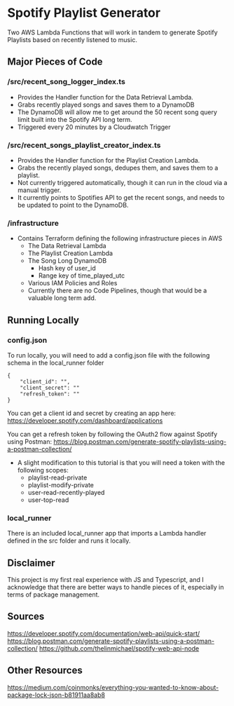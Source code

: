 ﻿# Spotify Playlist Generator
Two AWS Lambda Functions that will work in tandem to generate Spotify Playlists based on recently listened to music.

## Major Pieces of Code

### /src/recent_song_logger_index.ts 
* Provides the Handler function for the Data Retrieval Lambda.
* Grabs recently played songs and saves them to a DynamoDB
* The DynamoDB will allow me to get around the 50 recent song query limit built into the Spotify API long term.
* Triggered every 20 minutes by a Cloudwatch Trigger

### /src/recent_songs_playlist_creator_index.ts
* Provides the Handler function for the Playlist Creation Lambda.
* Grabs the recently played songs, dedupes them, and saves them to a playlist.
* Not currently triggered automatically, though it can run in the cloud via a manual trigger.
* It currently points to Spotifies API to get the recent songs, and needs to be updated to point to the DynamoDB.

### /infrastructure
* Contains Terraform defining the following infrastructure pieces in AWS
	* The Data Retrieval Lambda
	* The Playlist Creation Lambda
	* The Song Long DynamoDB
		* Hash key of user_id
		* Range key of time_played_utc
	* Various IAM Policies and Roles
	* Currently there are no Code Pipelines, though that would be a valuable long term add.

## Running Locally

### config.json

To run locally, you will need to add a config.json file with the following schema in the local_runner folder

    {   
		"client_id": "",
		"client_secret": ""   
		"refresh_token": ""
    }

You can get a client id and secret by creating an app here: https://developer.spotify.com/dashboard/applications

You can get a refresh token by following the OAuth2 flow against Spotify using Postman: https://blog.postman.com/generate-spotify-playlists-using-a-postman-collection/
* A slight modification to this tutorial is that you will need a token with the following scopes:
	* playlist-read-private 
	* playlist-modify-private 
	* user-read-recently-played 
	* user-top-read
	
### local_runner
There is an included local_runner app that imports a Lambda handler defined in the src folder and runs it locally.

## Disclaimer
This project is my first real experience with JS and Typescript, and I acknowledge that there are better ways to handle pieces of it, especially in terms of package management.

## Sources
https://developer.spotify.com/documentation/web-api/quick-start/
https://blog.postman.com/generate-spotify-playlists-using-a-postman-collection/
https://github.com/thelinmichael/spotify-web-api-node

## Other Resources
https://medium.com/coinmonks/everything-you-wanted-to-know-about-package-lock-json-b81911aa8ab8
